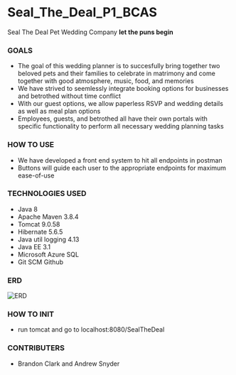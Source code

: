 # Seal_The_Deal_P1_BCAS
Seal The Deal Pet Wedding Company
__let the puns begin__
### GOALS
- The goal of this wedding planner is to succesfully bring together two beloved pets and their families to celebrate in matrimony and come together with good atmosphere, music, food, and memories
- We have strived to seemlessly integrate booking options for businesses and betrothed without time conflict
- With our guest options, we allow paperless RSVP and wedding details as well as meal plan options
- Employees, guests, and betrothed all have their own portals with specific functionality to perform all necessary wedding planning tasks

### HOW TO USE
- We have developed a front end system to hit all endpoints in postman
- Buttons will guide each user to the appropriate endpoints for maximum ease-of-use

### TECHNOLOGIES USED
- Java 8
- Apache Maven 3.8.4
- Tomcat 9.0.58
- Hibernate 5.6.5
- Java util logging 4.13
- Java EE 3.1
- Microsoft Azure SQL
- Git SCM Github

### ERD

![ERD](https://cdn.discordapp.com/attachments/938111861033955350/946801171153182831/unknown.png)

### HOW TO INIT
- run tomcat and go to localhost:8080/SealTheDeal

### CONTRIBUTERS
- Brandon Clark and Andrew Snyder
